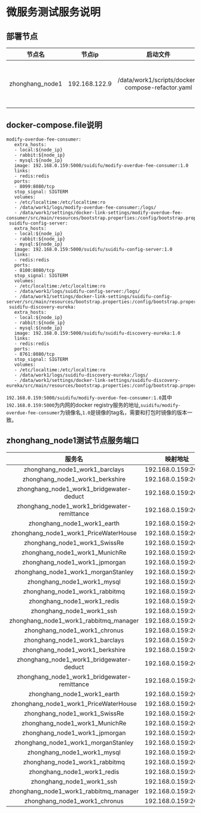 # 微服务测试服务说明 #

## 部署节点

|节点名|节点ip|启动文件|启动命令|关闭命令|源码位置|
|:---:|:---:|:---:|:---:|:---:|:---:|
|zhonghang_node1|192.168.122.9|/data/work1/scripts/docker-compose-refactor.yaml| env node_ip=192.168.122.9 docker-compose -f /data/work1/scripts/docker-compose-refactor.yaml up -d| env node_ip=192.168.122.9 docker-compose -f /data/work1/scripts/docker-compose-refactor.yaml down|/data/zhonghang/node1/work1/source_repos

## docker-compose.file说明

```
modify-overdue-fee-consumer:
   extra_hosts:
   - local:${node_ip}
   - rabbit:${node_ip}
   - mysql:${node_ip}
   image: 192.168.0.159:5000/suidifu/modify-overdue-fee-consumer:1.0
   links:
   - redis:redis
   ports:
   - 8099:8080/tcp
   stop_signal: SIGTERM
   volumes:
   - /etc/localtime:/etc/localtime:ro
   - /data/work1/logs/modify-overdue-fee-consumer:/logs/
   - /data/work1/settings/docker-link-settings/modify-overdue-fee-consumer/src/main/resources/bootstrap.properties:/config/bootstrap.properties
 suidifu-config-server:
   extra_hosts:
   - local:${node_ip}
   - rabbit:${node_ip}
   - mysql:${node_ip}
   image: 192.168.0.159:5000/suidifu/suidifu-config-server:1.0
   links:
   - redis:redis
   ports:
   - 8100:8080/tcp
   stop_signal: SIGTERM
   volumes:
   - /etc/localtime:/etc/localtime:ro
   - /data/work1/logs/suidifu-config-server:/logs/
   - /data/work1/settings/docker-link-settings/suidifu-config-server/src/main/resources/bootstrap.properties:/config/bootstrap.properties
 suidifu-discovery-eureka:
   extra_hosts:
   - local:${node_ip}
   - rabbit:${node_ip}
   - mysql:${node_ip}
   image: 192.168.0.159:5000/suidifu/suidifu-discovery-eureka:1.0
   links:
   - redis:redis
   ports:
   - 8761:8080/tcp
   stop_signal: SIGTERM
   volumes:
   - /etc/localtime:/etc/localtime:ro
   - /data/work1/logs/suidifu-discovery-eureka:/logs/
   - /data/work1/settings/docker-link-settings/suidifu-discovery-eureka/src/main/resources/bootstrap.properties:/config/bootstrap.properties
```

`192.168.0.159:5000/suidifu/modify-overdue-fee-consumer:1.0`其中`192.168.0.159:5000`为内网的docker registry服务的地址,`suidifu/modify-overdue-fee-consumer`为镜像名,`1.0`是镜像的tag名，需要和打包时镜像的版本一致。


## zhonghang_node1测试节点服务端口
|服务名|映射地址|原地址
|:---:|:---:|:---:|
|zhonghang_node1_work1_barclays|192.168.0.159:20050|192.168.122.9:8080|
|zhonghang_node1_work1_berkshire|192.168.0.159:20051|192.168.122.9:8081|
|zhonghang_node1_work1_bridgewater-deduct|192.168.0.159:20052|192.168.122.9:8082|
|zhonghang_node1_work1_bridgewater-remittance|192.168.0.159:20053|192.168.122.9:8083|
|zhonghang_node1_work1_earth|192.168.0.159:20054|192.168.122.9:8084|
|zhonghang_node1_work1_PriceWaterHouse|192.168.0.159:20055|192.168.122.9:8085|
|zhonghang_node1_work1_SwissRe|192.168.0.159:20056|192.168.122.9:8086|
|zhonghang_node1_work1_MunichRe|192.168.0.159:20057|192.168.122.9:8087|
|zhonghang_node1_work1_jpmorgan|192.168.0.159:20058|192.168.122.9:8088|
|zhonghang_node1_work1_morganStanley|192.168.0.159:20059|192.168.122.9:8089|
|zhonghang_node1_work1_mysql|192.168.0.159:20060|192.168.122.9:3306|
|zhonghang_node1_work1_rabbitmq|192.168.0.159:20061|192.168.122.9:5672|
|zhonghang_node1_work1_redis|192.168.0.159:20062|192.168.122.9:6379|
|zhonghang_node1_work1_ssh|192.168.0.159:20072|192.168.122.9:22|
|zhonghang_node1_work1_rabbitmq_manager|192.168.0.159:20063|192.168.122.9:15672|
|zhonghang_node1_work1_chronus|192.168.0.159:20064|192.168.122.9:8098|
|zhonghang_node1_work1_barclays|192.168.0.159:20050|192.168.122.9:8080|
|zhonghang_node1_work1_berkshire|192.168.0.159:20051|192.168.122.9:8081|
|zhonghang_node1_work1_bridgewater-deduct|192.168.0.159:20052|192.168.122.9:8082|
|zhonghang_node1_work1_bridgewater-remittance|192.168.0.159:20053|192.168.122.9:8083|
|zhonghang_node1_work1_earth|192.168.0.159:20054|192.168.122.9:8084|
|zhonghang_node1_work1_PriceWaterHouse|192.168.0.159:20055|192.168.122.9:8085|
|zhonghang_node1_work1_SwissRe|192.168.0.159:20056|192.168.122.9:8086|
|zhonghang_node1_work1_MunichRe|192.168.0.159:20057|192.168.122.9:8087|
|zhonghang_node1_work1_jpmorgan|192.168.0.159:20058|192.168.122.9:8088|
|zhonghang_node1_work1_morganStanley|192.168.0.159:20059|192.168.122.9:8089|
|zhonghang_node1_work1_mysql|192.168.0.159:20060|192.168.122.9:3306|
|zhonghang_node1_work1_rabbitmq|192.168.0.159:20061|192.168.122.9:5672|
|zhonghang_node1_work1_redis|192.168.0.159:20062|192.168.122.9:6379|
|zhonghang_node1_work1_ssh|192.168.0.159:20072|192.168.122.9:22|
|zhonghang_node1_work1_rabbitmq_manager|192.168.0.159:20063|192.168.122.9:15672|
|zhonghang_node1_work1_chronus|192.168.0.159:20064|192.168.122.9:8098|
